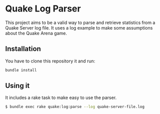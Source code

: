 # Quake Log Parser

This project aims to be a valid way to parse and retrieve statistics from a Quake Server log file. It uses a log example to make some assumptions about the Quake Arena game.

## Installation

You have to clone this repository it and run:

```bash
bundle install
```

## Using it

It includes a rake task to make easy to use the parser.

```bash
$ bundle exec rake quake:log:parse --log quake-server-file.log
```
